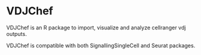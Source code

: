 # VDJChef

VDJChef is an R package to import, visualize and analyze cellranger vdj outputs. 

VDJChef is compatible with both SignallingSingleCell and Seurat packages. 
